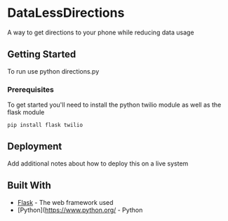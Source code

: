 # DataLessDirections
A way to get directions to your phone while reducing data usage


## Getting Started

To run use python directions.py

### Prerequisites

To get started you'll need to install the python twilio module as well as the flask module

```
pip install flask twilio
```

## Deployment

Add additional notes about how to deploy this on a live system

## Built With

* [Flask](http://flask.pocoo.org/) - The web framework used
* [Python](https://www.python.org/ - Python

